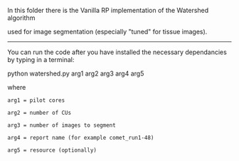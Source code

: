 In this folder there is the Vanilla RP implementation of the Watershed algorithm 

used for image segmentation (especially "tuned" for tissue images).

___
You can run the code after you have installed the necessary dependancies by typing in a terminal:

python watershed.py arg1 arg2 arg3 arg4 arg5

where 
      
    arg1 = pilot cores  
      
    arg2 = number of CUs  
      
    arg3 = number of images to segment  
      
    arg4 = report name (for example comet_run1-48)
      
    arg5 = resource (optionally)
